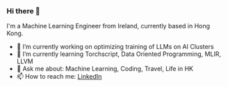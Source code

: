 ### Hi there 👋

I'm a Machine Learning Engineer from Ireland, currently based in Hong Kong. 

- 🔭 I’m currently working on optimizing training of LLMs on AI Clusters
- 🌱 I’m currently learning Torchscript, Data Oriented Programming, MLIR, LLVM
- 💬 Ask me about: Machine Learning, Coding, Travel, Life in HK
- 📫 How to reach me: [LinkedIn](https://www.linkedin.com/in/kevinkachunlee/)

